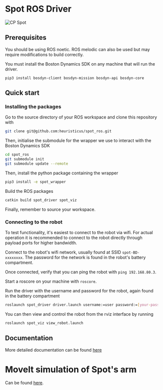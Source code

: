 # Spot ROS Driver

![CP Spot](cp_spot.jpg)

## Prerequisites

You should be using ROS noetic. ROS melodic can also be used but may require modifications to build correctly.

You must install the Boston Dynamics SDK on any machine that will run the driver.
```
pip3 install bosdyn-client bosdyn-mission bosdyn-api bosdyn-core
```

## Quick start
### Installing the packages

Go to the source directory of your ROS workspace and clone this repository with
```bash
git clone git@github.com:heuristicus/spot_ros.git
```

Then, initialise the submodule for the wrapper we use to interact with the Boston Dynamics SDK

```bash
cd spot_ros
git submodule init
git submodule update --remote
```

Then, install the python package containing the wrapper

```bash
pip3 install -e spot_wrapper 
```
Build the ROS packages 

```bash
catkin build spot_driver spot_viz
```

Finally, remember to source your workspace.

### Connecting to the robot

To test functionality, it's easiest to connect to the robot via wifi. For actual operation it is recommended to connect to the robot directly through payload ports for higher bandwidth.

Connect to the robot's wifi network, usually found at SSID `spot-BD-xxxxxxxx`. The password for the network is found in the robot's battery compartment.

Once connected, verify that you can ping the robot with `ping 192.168.80.3`.

Start a roscore on your machine with `roscore`.

Run the driver with the username and password for the robot, again found in the battery compartment

```bash
roslaunch spot_driver driver.launch username:=user password:=[your-password] hostname:=192.168.80.3
```

You can then view and control the robot from the rviz interface by running

```bash
roslaunch spot_viz view_robot.launch
```
## Documentation

More detailed documentation can be found [here](https://heuristicus.github.io/spot_ros)

# MoveIt simulation of Spot's arm

Can be found [here](https://github.com/estherRay/Spot-Arm).
